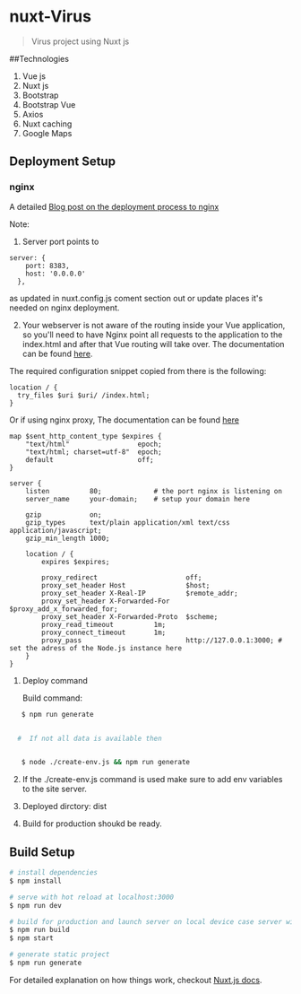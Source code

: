 # nuxt-Virus

> Virus project using Nuxt js

##Technologies

1. Vue js
2. Nuxt js
3. Bootstrap
4. Bootstrap Vue
5. Axios
6. Nuxt caching
7. Google Maps

## Deployment Setup

### nginx

A detailed [Blog post on the deployment process to nginx](https://www.waysquare.com/creating-vue-js-application-using-nuxt-js-and-nginx/)

<!-- Given the .env page is populated with relevant data -->

Note:

1. Server port points to

```
server: {
    port: 8383,
    host: '0.0.0.0'
  },
```

as updated in nuxt.config.js coment section out or update places it's needed on nginx deployment.

2. Your webserver is not aware of the routing inside your Vue application, so you'll need to have Nginx point all requests to the application to the index.html and after that Vue routing will take over. The documentation can be found [here](https://router.vuejs.org/guide/essentials/history-mode.html).

The required configuration snippet copied from there is the following:

```
location / {
  try_files $uri $uri/ /index.html;
}
```

Or if using nginx proxy, The documentation can be found [here](https://nuxtjs.org/faq/nginx-proxy/)

```
map $sent_http_content_type $expires {
    "text/html"                 epoch;
    "text/html; charset=utf-8"  epoch;
    default                     off;
}

server {
    listen          80;             # the port nginx is listening on
    server_name     your-domain;    # setup your domain here

    gzip            on;
    gzip_types      text/plain application/xml text/css application/javascript;
    gzip_min_length 1000;

    location / {
        expires $expires;

        proxy_redirect                      off;
        proxy_set_header Host               $host;
        proxy_set_header X-Real-IP          $remote_addr;
        proxy_set_header X-Forwarded-For    $proxy_add_x_forwarded_for;
        proxy_set_header X-Forwarded-Proto  $scheme;
        proxy_read_timeout          1m;
        proxy_connect_timeout       1m;
        proxy_pass                          http://127.0.0.1:3000; # set the adress of the Node.js instance here
    }
}
```

1. Deploy command

   Build command:

```bash
   $ npm run generate


  #  If not all data is available then


   $ node ./create-env.js && npm run generate
```

2. If the ./create-env.js command is used make sure to add env variables to the site server.

3. Deployed dirctory: dist

4. Build for production shoukd be ready.

## Build Setup

```bash
# install dependencies
$ npm install

# serve with hot reload at localhost:3000
$ npm run dev

# build for production and launch server on local device case server will listen to localhost 8383
$ npm run build
$ npm start

# generate static project
$ npm run generate
```

For detailed explanation on how things work, checkout [Nuxt.js docs](https://nuxtjs.org).

